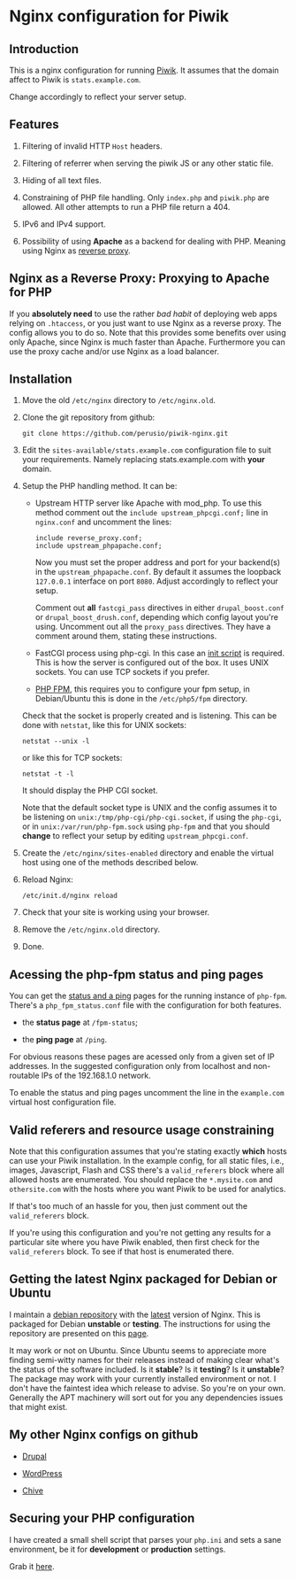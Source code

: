 # Nginx configuration for Piwik

## Introduction 

   This is a nginx configuration for running [Piwik](http://piwik.org "Piwik").
   It assumes that the domain affect to Piwik is `stats.example.com`.

   Change accordingly to reflect your server setup.

## Features

   1. Filtering of invalid HTTP `Host` headers.

   2. Filtering of referrer when serving the piwik JS or any other
      static file.

   3. Hiding of all text files.

   4. Constraining of PHP file handling. Only `index.php` and
      `piwik.php` are allowed. All other attempts to run a PHP file
      return a 404.

   5. IPv6 and IPv4 support.

   6. Possibility of using **Apache** as a backend for dealing with
      PHP. Meaning using Nginx as
      [reverse proxy](http://wiki.nginx.org/HttpProxyModule "Nginx Proxy Module").


## Nginx as a Reverse Proxy: Proxying to Apache for PHP

   If you **absolutely need** to use the rather _bad habit_ of
   deploying web apps relying on `.htaccess`, or you just want to use
   Nginx as a reverse proxy. The config allows you to do so. Note that
   this provides some benefits over using only Apache, since Nginx is
   much faster than Apache. Furthermore you can use the proxy cache
   and/or use Nginx as a load balancer. 

## Installation

   1. Move the old `/etc/nginx` directory to `/etc/nginx.old`.
   
   2. Clone the git repository from github:
   
      `git clone https://github.com/perusio/piwik-nginx.git`
   
   3. Edit the `sites-available/stats.example.com` configuration file to
      suit your requirements. Namely replacing stats.example.com with
      **your** domain.
   
   4. Setup the PHP handling method. It can be:
   
      + Upstream HTTP server like Apache with mod_php. To use this
        method comment out the 
          `include upstream_phpcgi.conf;`
        line in `nginx.conf` and uncomment the lines:
        
            include reverse_proxy.conf;
            include upstream_phpapache.conf;

        Now you must set the proper address and port for your
        backend(s) in the `upstream_phpapache.conf`. By default it
        assumes the loopback `127.0.0.1` interface on port
        `8080`. Adjust accordingly to reflect your setup.

        Comment out **all**  `fastcgi_pass` directives in either
        `drupal_boost.conf` or `drupal_boost_drush.conf`, depending
        which config layout you're using. Uncomment out all the
        `proxy_pass` directives. They have a comment around them,
        stating these instructions.
      
      + FastCGI process using php-cgi. In this case an
        [init script](https://github.com/perusio/php-fastcgi-debian-script
        "Init script for php-cgi") is
        required. This is how the server is configured out of the
        box. It uses UNIX sockets. You can use TCP sockets if you prefer.
      
      + [PHP FPM](http://www.php-fpm.org "PHP FPM"), this requires you
        to configure your fpm setup, in Debian/Ubuntu this is done in
        the `/etc/php5/fpm` directory.
        
      Check that the socket is properly created and is listening. This
      can be done with `netstat`, like this for UNIX sockets:
      
        `netstat --unix -l`
         
      or like this for TCP sockets:    
                  
        `netstat -t -l`
   
      It should display the PHP CGI socket.
   
      Note that the default socket type is UNIX and the config assumes
      it to be listening on `unix:/tmp/php-cgi/php-cgi.socket`, if
      using the `php-cgi`, or in `unix:/var/run/php-fpm.sock` using
      `php-fpm` and that you should **change** to reflect your setup
      by editing `upstream_phpcgi.conf`.


   5. Create the `/etc/nginx/sites-enabled` directory and enable the
      virtual host using one of the methods described below.
    
   6. Reload Nginx:
   
      `/etc/init.d/nginx reload`
   
   7. Check that your site is working using your browser.
   
   8. Remove the `/etc/nginx.old` directory.
   
   9. Done.

## Acessing the php-fpm status and ping pages

   You can get the
   [status and a ping](http://forum.nginx.org/read.php?3,56426) pages
   for the running instance of `php-fpm`. There's a
   `php_fpm_status.conf` file with the configuration for both
   features.
   
   + the **status page** at `/fpm-status`;
     
   + the **ping page** at `/ping`.

   For obvious reasons these pages are acessed only from a given set
   of IP addresses. In the suggested configuration only from
   localhost and non-routable IPs of the 192.168.1.0 network.
    
   To enable the status and ping pages uncomment the line in the
   `example.com` virtual host configuration file.


## Valid referers and resource usage constraining

   Note that this configuration assumes that you're stating exactly
   **which** hosts can use your Piwik installation. In the example
   config, for all static files, i.e., images, Javascript, Flash and
   CSS there's a `valid_referers` block where all allowed hosts are
   enumerated. You should replace the `*.mysite.com` and
   `othersite.com` with the hosts where you want Piwik to be used for
   analytics.
   
   If that's too much of an hassle for you, then just comment out the
   `valid_referers` block.
   
   If you're using this configuration and you're not getting any
   results for a particular site where you have Piwik enabled, then
   first check for the `valid_referers` block. To see if that host is
   enumerated there.
   
   
## Getting the latest Nginx packaged for Debian or Ubuntu

   I maintain a [debian repository](http://debian.perusio.net/unstable
   "my debian repo") with the
   [latest](http://nginx.org/en/download.html "Nginx source download")
   version of Nginx. This is packaged for Debian **unstable** or
   **testing**. The instructions for using the repository are
   presented on this [page](http://debian.perusio.net/debian.html
   "Repository instructions").
 
   It may work or not on Ubuntu. Since Ubuntu seems to appreciate more
   finding semi-witty names for their releases instead of making clear
   what's the status of the software included. Is it
   **stable**? Is it **testing**? Is it **unstable**? The package may
   work with your currently installed environment or not. I don't have
   the faintest idea which release to advise. So you're on your
   own. Generally the APT machinery will sort out for you any
   dependencies issues that might exist.


## My other Nginx configs on github

   + [Drupal](https://github.com/perusio/drupal-with-nginx "Drupal
     Nginx configuration")
     
   + [WordPress](https://github.com/perusio/wordpress-nginx "WordPress Nginx
     configuration")
     
   + [Chive](https://github.com/perusio/chive-nginx "Chive Nginx
     configuration")

## Securing your PHP configuration

   I have created a small shell script that parses your `php.ini` and
   sets a sane environment, be it for **development** or
   **production** settings. 
   
   Grab it [here](https://github.com/perusio/php-ini-cleanup "PHP
   cleanup script").

